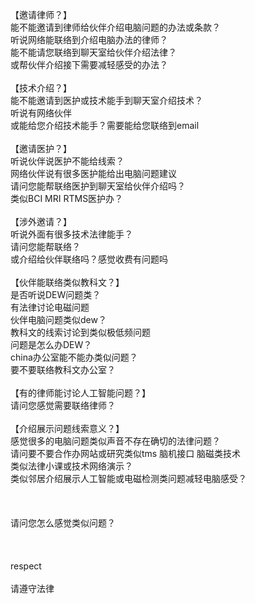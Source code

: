 <br>
<br>
<br>
【邀请律师？】<br>
能不能邀请到律师给伙伴介绍电脑问题的办法或条款？<br>
听说网络能联络到介绍电脑办法的律师？<br>
能不能请您联络到聊天室给伙伴介绍法律？<br>
或帮伙伴介绍接下需要减轻感受的办法？<br>
<br>
【技术介绍？】<br>
能不能邀请到医护或技术能手到聊天室介绍技术？<br>
听说有网络伙伴<br>
或能给您介绍技术能手？需要能给您联络到email<br>
<br>
【邀请医护？】<br>
听说伙伴说医护不能给线索？<br>
网络伙伴说有很多医护能给出电脑问题建议<br>
请问您能帮联络医护到聊天室给伙伴介绍吗？<br>
类似BCI MRI RTMS医护办？<br>
<br>
【涉外邀请？】<br>
听说外面有很多技术法律能手？<br>
请问您能帮联络？<br>
或介绍给伙伴联络吗？感觉收费有问题吗<br>
<br>
【伙伴能联络类似教科文？】<br>
是否听说DEW问题类？<br>
有法律讨论电磁问题<br>
伙伴电脑问题类似dew？<br>
教科文的线索讨论到类似极低频问题<br>
问题是怎么办DEW？<br>
china办公室能不能办类似问题？<br>
要不要联络教科文办公室？<br>
<br>
【有的律师能讨论人工智能问题？】<br>
请问您感觉需要联络律师？<br>
<br>
【介绍展示问题线索意义？】<br>
感觉很多的电脑问题类似声音不存在确切的法律问题？<br>
请问要不要合作办网站或研究类似tms 脑机接口 脑磁类技术<br>
类似法律小课或技术网络演示？<br>
类似邻居介绍展示人工智能或电磁检测类问题减轻电脑感受？<br>
<br>
<br>
<br>
请问您怎么感觉类似问题？<br>
<br>
<br>
<br>
respect<br>
<br>
请遵守法律<br>
<br>
<br>
<br>
<br>
<br>
<br>
<br>
<br>
<br>
<br>















